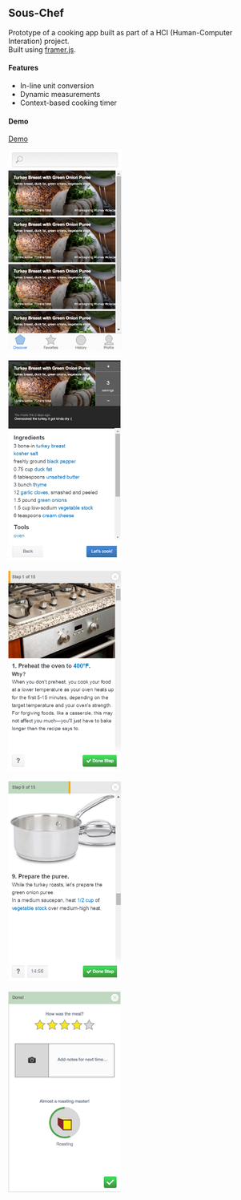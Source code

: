 ## Sous-Chef

Prototype of a cooking app built as part of a HCI (Human-Computer Interation) project. <br/>
Built using [framer.js](http://framerjs.com/).

#### Features
* In-line unit conversion
* Dynamic measurements
* Context-based cooking timer

#### Demo
[Demo](http://ajitpawar.github.io/Sous-Chef/)

<img src="screenshots/1.png" height="400px"> <br><br>
<img src="screenshots/2.png" height="400px"> <br><br>
<img src="screenshots/3.png" height="400px"> <br><br>
<img src="screenshots/4.png" height="400px"> <br><br>
<img src="screenshots/5.png" height="400px">
